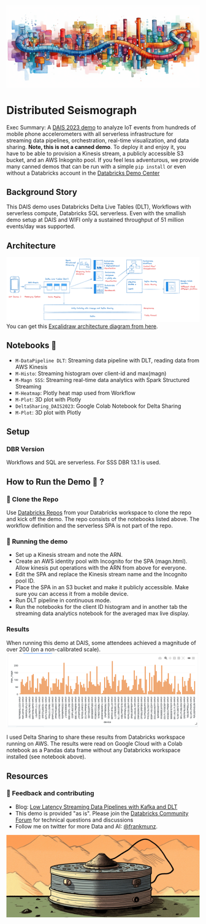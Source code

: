 ![Arch](img/data-pipeline2.png)
# Distributed Seismograph
Exec Summary: A [DAIS 2023 demo](https://www.databricks.com/dataaisummit/session/embracing-future-data-engineering-serverless-real-time-lakehouse-action) to analyze IoT events from hundreds of mobile phone accelerometers with all serverless infrastructure for streaming data pipelines, orchestration, real-time visualization, and data sharing. 
**Note, this is not a canned demo**. To deploy it and enjoy it, you have to be able to provision a Kinesis stream, a publicly accessible S3 bucket, and an AWS Inkognito pool. If you feel less adventurous, we provide many canned demos that can be run with a simple `pip install` or even without a Databricks account in the [Databricks Demo Center](https://databricks.com/demos)  

## Background Story

This DAIS demo uses Databricks Delta Live Tables (DLT), Workflows with serverless compute, Databricks SQL serverless. Even with the smallish demo setup at DAIS and WIFI only a sustained throughput of 51 million events/day was supported. 

## Architecture 

![Arch](img/archdiagram.png)
You can get this [Excalidraw architecture diagram from here](motion.excalidraw). 

## Notebooks 📔 

* `M-DataPipeline DLT`: Streaming data pipeline with DLT, reading data from AWS Kinesis
* `M-Histo`: Streaming histogram over client-id and max(magn)
* `M-Magn SSS`: Streaming real-time data analytics with Spark Structured Streaming
* `M-Heatmap`: Plotly heat map used from Workflow
* `M-Plot`: 3D plot with Plotly
* `DeltaSharing_DAIS2023`: Google Colab Notebook for Delta Sharing
* `M-Plot`: 3D plot with Plotly


## Setup

### DBR Version
Workflows and SQL are serverless. For SSS DBR 13.1 is used.
## How to Run the Demo 🚀 ?
### 🐑 Clone the Repo
Use [Databricks Repos](https://docs.databricks.com/repos/index.html#clone-a-remote-git-repository) from your Databricks workspace to clone the repo and kick off the demo. The repo consists of the notebooks listed above. The workflow definition and the serverless SPA is not part of the repo.


### 🚀 Running the demo 
* Set up a Kinesis stream and note the ARN. 
* Create an AWS identity pool with Incognito for the SPA (magn.html). Allow kinesis put operations with the ARN from above for everyone. 
* Edit the SPA and replace the Kinesis stream name and the Incognito pool ID. 
* Place the SPA in an S3 bucket and make it publicly accessible. Make sure you can access it from a mobile device. 
* Run DLT pipeline in continuous mode.
* Run the notebooks for the client ID histogram and in another tab the streaming data analytics notebook for the averaged max live display.

### Results

When running this demo at DAIS, some attendees achieved a magnitude of over 200 (on a non-calibrated scale). 
![Arch](img/histo.png)

I used Delta Sharing to share these results from Databricks workspace running on AWS.
The results were read on Google Cloud with a Colab notebook as a Pandas data frame without any Databricks workspace installed (see notebook above). 



## Resources

### 🤝 Feedback and contributing

* Blog: [Low Latency Streaming Data Pipelines with Kafka and DLT](https://www.databricks.com/blog/2022/08/09/low-latency-streaming-data-pipelines-with-delta-live-tables-and-apache-kafka.html)
* This demo is provided "as is". Please join the [Databricks Community Forum](https://community.databricks.com/) for technical questions and discussions
* Follow me on twitter for more Data and AI: [@frankmunz](https://twitter.com/frankmunz). 


![Arch](img/data-magn.png)

